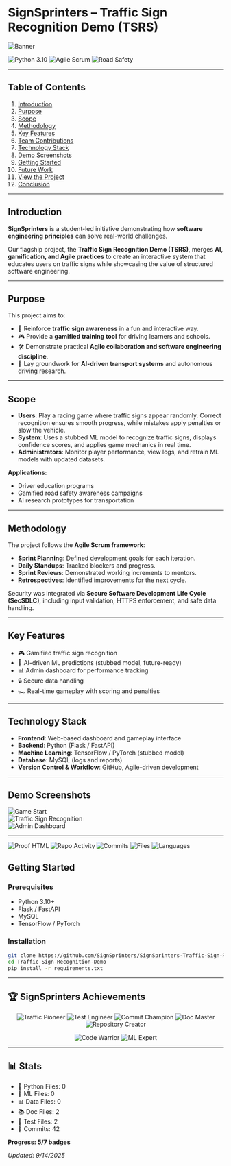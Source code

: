 # SignSprinters – Traffic Sign Recognition Demo (TSRS)

![Banner](https://media.giphy.com/media/your-gif-link-here/giphy.gif)

![Python 3.10](https://img.shields.io/badge/Python-3.10-blue) 
![Agile Scrum](https://img.shields.io/badge/Agile-Scrum-green) 
![Road Safety](https://img.shields.io/badge/Focus-Road%20Safety-red)

---

## Table of Contents
1. [Introduction](#introduction)  
2. [Purpose](#purpose)  
3. [Scope](#scope)  
4. [Methodology](#methodology)  
5. [Key Features](#key-features)  
6. [Team Contributions](#team-contributions)  
7. [Technology Stack](#technology-stack)  
8. [Demo Screenshots](#demo-screenshots)  
9. [Getting Started](#getting-started)  
10. [Future Work](#future-work)  
11. [View the Project](#view-the-project)  
12. [Conclusion](#conclusion)  

---

## Introduction
**SignSprinters** is a student-led initiative demonstrating how **software engineering principles** can solve real-world challenges.  

Our flagship project, the **Traffic Sign Recognition Demo (TSRS)**, merges **AI, gamification, and Agile practices** to create an interactive system that educates users on traffic signs while showcasing the value of structured software engineering.

---

## Purpose
This project aims to:  
- 🚦 Reinforce **traffic sign awareness** in a fun and interactive way.  
- 🎮 Provide a **gamified training tool** for driving learners and schools.  
- 🛠️ Demonstrate practical **Agile collaboration and software engineering discipline**.  
- 🤖 Lay groundwork for **AI-driven transport systems** and autonomous driving research.  

---

## Scope
- **Users**: Play a racing game where traffic signs appear randomly. Correct recognition ensures smooth progress, while mistakes apply penalties or slow the vehicle.  
- **System**: Uses a stubbed ML model to recognize traffic signs, displays confidence scores, and applies game mechanics in real time.  
- **Administrators**: Monitor player performance, view logs, and retrain ML models with updated datasets.  

**Applications:**  
- Driver education programs  
- Gamified road safety awareness campaigns  
- AI research prototypes for transportation  

---

## Methodology
The project follows the **Agile Scrum framework**:  
- **Sprint Planning**: Defined development goals for each iteration.  
- **Daily Standups**: Tracked blockers and progress.  
- **Sprint Reviews**: Demonstrated working increments to mentors.  
- **Retrospectives**: Identified improvements for the next cycle.  

Security was integrated via **Secure Software Development Life Cycle (SecSDLC)**, including input validation, HTTPS enforcement, and safe data handling.  

---

## Key Features
- 🎮 Gamified traffic sign recognition  
- 🤖 AI-driven ML predictions (stubbed model, future-ready)  
- 📊 Admin dashboard for performance tracking  
- 🔒 Secure data handling  
- 🏎️ Real-time gameplay with scoring and penalties  

---

## Technology Stack
- **Frontend**: Web-based dashboard and gameplay interface  
- **Backend**: Python (Flask / FastAPI)  
- **Machine Learning**: TensorFlow / PyTorch (stubbed model)  
- **Database**: MySQL (logs and reports)  
- **Version Control & Workflow**: GitHub, Agile-driven development  

---

## Demo Screenshots
![Game Start](https://via.placeholder.com/600x350.png?text=Game+Start)  
![Traffic Sign Recognition](https://via.placeholder.com/600x350.png?text=Traffic+Sign+Recognition)  
![Admin Dashboard](https://via.placeholder.com/600x350.png?text=Admin+Dashboard)  

---

![Proof HTML](https://github.com/SignSprinters/SignSprinters-Traffic-Sign-Recognition-Demo-Software-Engineering-Project/actions/workflows/proof-html.yml/badge.svg)
![Repo Activity](https://github.com/SignSprinters/SignSprinters-Traffic-Sign-Recognition-Demo-Software-Engineering-Project/actions/workflows/activity-all-files.yml/badge.svg)
![Commits](https://img.shields.io/github/commit-activity/m/SignSprinters/SignSprinters-Traffic-Sign-Recognition-Demo-Software-Engineering-Project)
![Files](https://img.shields.io/github/directory-file-count/SignSprinters/SignSprinters-Traffic-Sign-Recognition-Demo-Software-Engineering-Project)
![Languages](https://img.shields.io/github/languages/count/SignSprinters/SignSprinters-Traffic-Sign-Recognition-Demo-Software-Engineering-Project)

## Getting Started

### Prerequisites
- Python 3.10+  
- Flask / FastAPI  
- MySQL  
- TensorFlow / PyTorch  

### Installation
```bash
git clone https://github.com/SignSprinters/SignSprinters-Traffic-Sign-Recognition-Demo-Software-Engineering-Project.git
cd Traffic-Sign-Recognition-Demo
pip install -r requirements.txt
```

---

## 🏆 SignSprinters Achievements

<div align="center">

![Traffic Pioneer](https://img.shields.io/badge/Traffic%20Pioneer-First%20commit-FF6B35?style=for-the-badge)
![Test Engineer](https://img.shields.io/badge/Test%20Engineer-Test%20files-FF9800?style=for-the-badge)
![Commit Champion](https://img.shields.io/badge/Commit%20Champion-25%2B%20commits-FFD700?style=for-the-badge)
![Doc Master](https://img.shields.io/badge/Doc%20Master-Documentation%20files-4CAF50?style=for-the-badge)
![Repository Creator](https://img.shields.io/badge/Repository%20Creator-Project%20setup-9C27B0?style=for-the-badge)

</div>

<div align="center">

![Code Warrior](https://img.shields.io/badge/Code%20Warrior-Coming%20Soon-CCCCCC?style=for-the-badge)
![ML Expert](https://img.shields.io/badge/ML%20Expert-Coming%20Soon-CCCCCC?style=for-the-badge)

</div>

---

## 📊 Stats

- 🐍 Python Files: 0
- 🤖 ML Files: 0
- 📊 Data Files: 0
- 📚 Doc Files: 2
- 🧪 Test Files: 2
- 📝 Commits: 42

**Progress: 5/7 badges**

*Updated: 9/14/2025*
